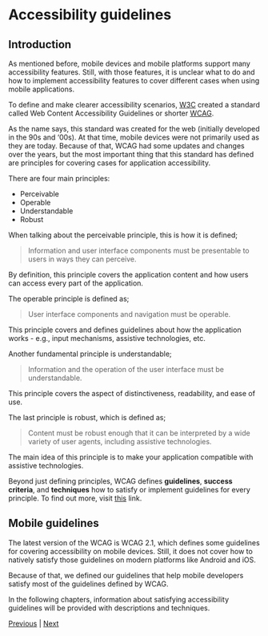 # Accessibility guidelines

## Introduction

As mentioned before, mobile devices and mobile platforms support many accessibility features. Still, with those features, it is unclear what to do and how to implement accessibility features to cover different cases when using mobile applications.

To define and make clearer accessibility scenarios, [W3C](https://www.w3.org/) created a standard called Web Content Accessibility Guidelines or shorter [WCAG](https://www.w3.org/TR/WCAG21/).

As the name says, this standard was created for the web (initially developed in the 90s and ‘00s). At that time, mobile devices were not primarily used as they are today. Because of that, WCAG had some updates and changes over the years, but the most important thing that this standard has defined are principles for covering cases for application accessibility.

There are four main principles:

* Perceivable
* Operable
* Understandable
* Robust

When talking about the perceivable principle, this is how it is defined;

> Information and user interface components must be presentable to users in ways they can perceive.

By definition, this principle covers the application content and how users can access every part of the application.

The operable principle is defined as;

> User interface components and navigation must be operable.

This principle covers and defines guidelines about how the application works - e.g., input mechanisms, assistive technologies, etc.

Another fundamental principle is understandable;

> Information and the operation of the user interface must be understandable.

This principle covers the aspect of distinctiveness, readability, and ease of use.

The last principle is robust, which is defined as;

> Content must be robust enough that it can be interpreted by a wide variety of user agents, including assistive technologies.

The main idea of this principle is to make your application compatible with assistive technologies.

Beyond just defining principles, WCAG defines **guidelines**, **success criteria**, and **techniques** how to satisfy or implement guidelines for every principle. To find out more, visit [this](https://www.w3.org/TR/WCAG21/#requirements-for-wcag-2-1) link.

## Mobile guidelines

The latest version of the WCAG is WCAG 2.1, which defines some guidelines for covering accessibility on mobile devices. Still, it does not cover how to natively satisfy those guidelines on modern platforms like Android and iOS.

Because of that, we defined our guidelines that help mobile developers satisfy most of the guidelines defined by WCAG.

In the following chapters, information about satisfying accessibility guidelines will be provided with descriptions and techniques.

[Previous](“TODO”) | [Next](“TODO”)
